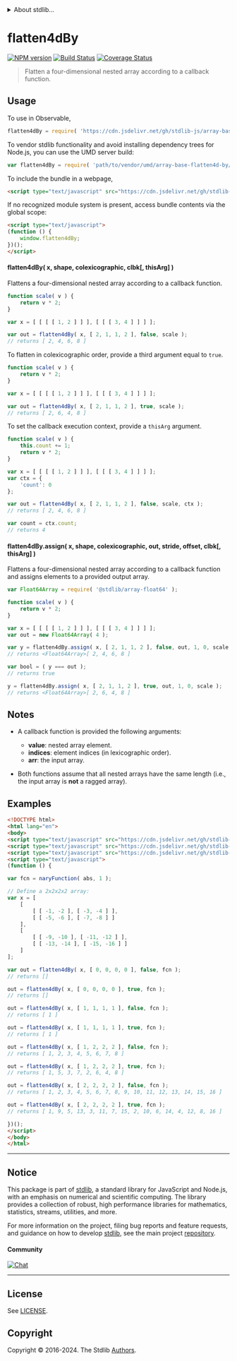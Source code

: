 <!--

@license Apache-2.0

Copyright (c) 2023 The Stdlib Authors.

Licensed under the Apache License, Version 2.0 (the "License");
you may not use this file except in compliance with the License.
You may obtain a copy of the License at

   http://www.apache.org/licenses/LICENSE-2.0

Unless required by applicable law or agreed to in writing, software
distributed under the License is distributed on an "AS IS" BASIS,
WITHOUT WARRANTIES OR CONDITIONS OF ANY KIND, either express or implied.
See the License for the specific language governing permissions and
limitations under the License.

-->

<!-- lint disable maximum-heading-length -->


<details>
  <summary>
    About stdlib...
  </summary>
  <p>We believe in a future in which the web is a preferred environment for numerical computation. To help realize this future, we've built stdlib. stdlib is a standard library, with an emphasis on numerical and scientific computation, written in JavaScript (and C) for execution in browsers and in Node.js.</p>
  <p>The library is fully decomposable, being architected in such a way that you can swap out and mix and match APIs and functionality to cater to your exact preferences and use cases.</p>
  <p>When you use stdlib, you can be absolutely certain that you are using the most thorough, rigorous, well-written, studied, documented, tested, measured, and high-quality code out there.</p>
  <p>To join us in bringing numerical computing to the web, get started by checking us out on <a href="https://github.com/stdlib-js/stdlib">GitHub</a>, and please consider <a href="https://opencollective.com/stdlib">financially supporting stdlib</a>. We greatly appreciate your continued support!</p>
</details>

# flatten4dBy

[![NPM version][npm-image]][npm-url] [![Build Status][test-image]][test-url] [![Coverage Status][coverage-image]][coverage-url] <!-- [![dependencies][dependencies-image]][dependencies-url] -->

> Flatten a four-dimensional nested array according to a callback function.



<section class="usage">

## Usage

To use in Observable,

```javascript
flatten4dBy = require( 'https://cdn.jsdelivr.net/gh/stdlib-js/array-base-flatten4d-by@v0.2.1-umd/browser.js' )
```

To vendor stdlib functionality and avoid installing dependency trees for Node.js, you can use the UMD server build:

```javascript
var flatten4dBy = require( 'path/to/vendor/umd/array-base-flatten4d-by/index.js' )
```

To include the bundle in a webpage,

```html
<script type="text/javascript" src="https://cdn.jsdelivr.net/gh/stdlib-js/array-base-flatten4d-by@v0.2.1-umd/browser.js"></script>
```

If no recognized module system is present, access bundle contents via the global scope:

```html
<script type="text/javascript">
(function () {
    window.flatten4dBy;
})();
</script>
```

#### flatten4dBy( x, shape, colexicographic, clbk\[, thisArg] )

Flattens a four-dimensional nested array according to a callback function.

```javascript
function scale( v ) {
    return v * 2;
}

var x = [ [ [ [ 1, 2 ] ] ], [ [ [ 3, 4 ] ] ] ];

var out = flatten4dBy( x, [ 2, 1, 1, 2 ], false, scale );
// returns [ 2, 4, 6, 8 ]
```

To flatten in colexicographic order, provide a third argument equal to `true`.

```javascript
function scale( v ) {
    return v * 2;
}

var x = [ [ [ [ 1, 2 ] ] ], [ [ [ 3, 4 ] ] ] ];

var out = flatten4dBy( x, [ 2, 1, 1, 2 ], true, scale );
// returns [ 2, 6, 4, 8 ]
```

To set the callback execution context, provide a `thisArg` argument.

<!-- eslint-disable no-invalid-this -->

```javascript
function scale( v ) {
    this.count += 1;
    return v * 2;
}

var x = [ [ [ [ 1, 2 ] ] ], [ [ [ 3, 4 ] ] ] ];
var ctx = {
    'count': 0
};

var out = flatten4dBy( x, [ 2, 1, 1, 2 ], false, scale, ctx );
// returns [ 2, 4, 6, 8 ]

var count = ctx.count;
// returns 4
```

#### flatten4dBy.assign( x, shape, colexicographic, out, stride, offset, clbk\[, thisArg] )

Flattens a four-dimensional nested array according to a callback function and assigns elements to a provided output array.

```javascript
var Float64Array = require( '@stdlib/array-float64' );

function scale( v ) {
    return v * 2;
}

var x = [ [ [ [ 1, 2 ] ] ], [ [ [ 3, 4 ] ] ] ];
var out = new Float64Array( 4 );

var y = flatten4dBy.assign( x, [ 2, 1, 1, 2 ], false, out, 1, 0, scale );
// returns <Float64Array>[ 2, 4, 6, 8 ]

var bool = ( y === out );
// returns true

y = flatten4dBy.assign( x, [ 2, 1, 1, 2 ], true, out, 1, 0, scale );
// returns <Float64Array>[ 2, 6, 4, 8 ]
```

</section>

<!-- /.usage -->

<section class="notes">

## Notes

-   A callback function is provided the following arguments:

    -   **value**: nested array element.
    -   **indices**: element indices (in lexicographic order).
    -   **arr**: the input array.

-   Both functions assume that all nested arrays have the same length (i.e., the input array is **not** a ragged array).

</section>

<!-- /.notes -->

<section class="examples">

## Examples

<!-- eslint no-undef: "error" -->

```html
<!DOCTYPE html>
<html lang="en">
<body>
<script type="text/javascript" src="https://cdn.jsdelivr.net/gh/stdlib-js/utils-nary-function@umd/browser.js"></script>
<script type="text/javascript" src="https://cdn.jsdelivr.net/gh/stdlib-js/math-base-special-abs@umd/browser.js"></script>
<script type="text/javascript" src="https://cdn.jsdelivr.net/gh/stdlib-js/array-base-flatten4d-by@v0.2.1-umd/browser.js"></script>
<script type="text/javascript">
(function () {

var fcn = naryFunction( abs, 1 );

// Define a 2x2x2x2 array:
var x = [
    [
        [ [ -1, -2 ], [ -3, -4 ] ],
        [ [ -5, -6 ], [ -7, -8 ] ]
    ],
    [
        [ [ -9, -10 ], [ -11, -12 ] ],
        [ [ -13, -14 ], [ -15, -16 ] ]
    ]
];

var out = flatten4dBy( x, [ 0, 0, 0, 0 ], false, fcn );
// returns []

out = flatten4dBy( x, [ 0, 0, 0, 0 ], true, fcn );
// returns []

out = flatten4dBy( x, [ 1, 1, 1, 1 ], false, fcn );
// returns [ 1 ]

out = flatten4dBy( x, [ 1, 1, 1, 1 ], true, fcn );
// returns [ 1 ]

out = flatten4dBy( x, [ 1, 2, 2, 2 ], false, fcn );
// returns [ 1, 2, 3, 4, 5, 6, 7, 8 ]

out = flatten4dBy( x, [ 1, 2, 2, 2 ], true, fcn );
// returns [ 1, 5, 3, 7, 2, 6, 4, 8 ]

out = flatten4dBy( x, [ 2, 2, 2, 2 ], false, fcn );
// returns [ 1, 2, 3, 4, 5, 6, 7, 8, 9, 10, 11, 12, 13, 14, 15, 16 ]

out = flatten4dBy( x, [ 2, 2, 2, 2 ], true, fcn );
// returns [ 1, 9, 5, 13, 3, 11, 7, 15, 2, 10, 6, 14, 4, 12, 8, 16 ]

})();
</script>
</body>
</html>
```

</section>

<!-- /.examples -->

<!-- Section for related `stdlib` packages. Do not manually edit this section, as it is automatically populated. -->

<section class="related">

</section>

<!-- /.related -->

<!-- Section for all links. Make sure to keep an empty line after the `section` element and another before the `/section` close. -->


<section class="main-repo" >

* * *

## Notice

This package is part of [stdlib][stdlib], a standard library for JavaScript and Node.js, with an emphasis on numerical and scientific computing. The library provides a collection of robust, high performance libraries for mathematics, statistics, streams, utilities, and more.

For more information on the project, filing bug reports and feature requests, and guidance on how to develop [stdlib][stdlib], see the main project [repository][stdlib].

#### Community

[![Chat][chat-image]][chat-url]

---

## License

See [LICENSE][stdlib-license].


## Copyright

Copyright &copy; 2016-2024. The Stdlib [Authors][stdlib-authors].

</section>

<!-- /.stdlib -->

<!-- Section for all links. Make sure to keep an empty line after the `section` element and another before the `/section` close. -->

<section class="links">

[npm-image]: http://img.shields.io/npm/v/@stdlib/array-base-flatten4d-by.svg
[npm-url]: https://npmjs.org/package/@stdlib/array-base-flatten4d-by

[test-image]: https://github.com/stdlib-js/array-base-flatten4d-by/actions/workflows/test.yml/badge.svg?branch=v0.2.1
[test-url]: https://github.com/stdlib-js/array-base-flatten4d-by/actions/workflows/test.yml?query=branch:v0.2.1

[coverage-image]: https://img.shields.io/codecov/c/github/stdlib-js/array-base-flatten4d-by/main.svg
[coverage-url]: https://codecov.io/github/stdlib-js/array-base-flatten4d-by?branch=main

<!--

[dependencies-image]: https://img.shields.io/david/stdlib-js/array-base-flatten4d-by.svg
[dependencies-url]: https://david-dm.org/stdlib-js/array-base-flatten4d-by/main

-->

[chat-image]: https://img.shields.io/gitter/room/stdlib-js/stdlib.svg
[chat-url]: https://app.gitter.im/#/room/#stdlib-js_stdlib:gitter.im

[stdlib]: https://github.com/stdlib-js/stdlib

[stdlib-authors]: https://github.com/stdlib-js/stdlib/graphs/contributors

[umd]: https://github.com/umdjs/umd
[es-module]: https://developer.mozilla.org/en-US/docs/Web/JavaScript/Guide/Modules

[deno-url]: https://github.com/stdlib-js/array-base-flatten4d-by/tree/deno
[deno-readme]: https://github.com/stdlib-js/array-base-flatten4d-by/blob/deno/README.md
[umd-url]: https://github.com/stdlib-js/array-base-flatten4d-by/tree/umd
[umd-readme]: https://github.com/stdlib-js/array-base-flatten4d-by/blob/umd/README.md
[esm-url]: https://github.com/stdlib-js/array-base-flatten4d-by/tree/esm
[esm-readme]: https://github.com/stdlib-js/array-base-flatten4d-by/blob/esm/README.md
[branches-url]: https://github.com/stdlib-js/array-base-flatten4d-by/blob/main/branches.md

[stdlib-license]: https://raw.githubusercontent.com/stdlib-js/array-base-flatten4d-by/main/LICENSE

</section>

<!-- /.links -->
